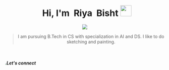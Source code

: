 <h1 align ="center">&nbsp Hi, I'm &nbspRiya&nbsp Bisht     <img src="https://media.giphy.com/media/hvRJCLFzcasrR4ia7z/giphy.gif" width="35"></h1>
<p align="center">
  <a href="https://github.com/DenverCoder1/readme-typing-svg"><img src="https://readme-typing-svg.herokuapp.com?lines=Computer%20+%20Science%20+Student;DS%20|%20AI%20|%20ML%20Enthusiast;Keen+to+%20learn%20new%20things&center=true&width=500&height=50"></a>
  </p>
 <blockquote><div align ="center">
  <p> I am pursuing B.Tech in CS with specialization in AI and DS. I like to do sketching and painting. </p>
</div></blockquote>
 <br/>

 

##### <img src="A:\Programming\guithub_project\info page\images\source.gif" style="zoom:25%;" />Let's connect 









